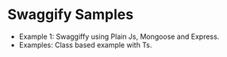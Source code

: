 # Swaggify Samples

- Example 1: Swaggiffy using Plain Js, Mongoose and Express.
- Examples: Class based example with Ts.
